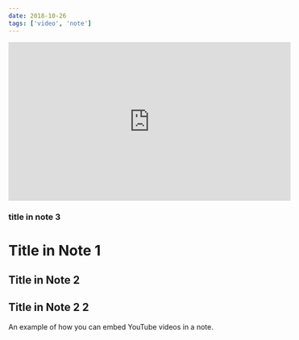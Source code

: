 ```yaml
---
date: 2018-10-26
tags: ['video', 'note']
---
```


<iframe
  width="560"
  height="315"
  src="https://www.youtube.com/embed/dpw9EHDh2bM"
  frameborder="0"
></iframe>

### title in note 3

# Title in Note 1

## Title in Note 2

## Title in Note 2 2

An example of how you can embed YouTube videos in a note.
